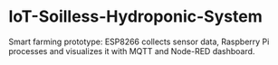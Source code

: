 # IoT-Soilless-Hydroponic-System
Smart farming prototype: ESP8266 collects sensor data, Raspberry Pi processes and visualizes it with MQTT and Node-RED dashboard.
